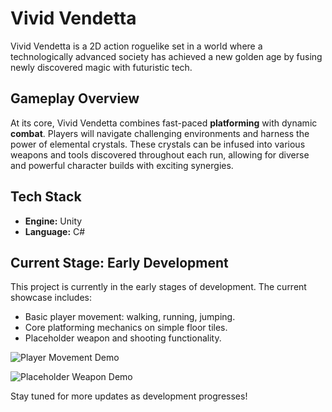 # Vivid Vendetta

Vivid Vendetta is a 2D action roguelike set in a world where a technologically advanced society has achieved a new golden age by fusing newly discovered magic with futuristic tech.

## Gameplay Overview

At its core, Vivid Vendetta combines fast-paced **platforming** with dynamic **combat**. Players will navigate challenging environments and harness the power of elemental crystals. These crystals can be infused into various weapons and tools discovered throughout each run, allowing for diverse and powerful character builds with exciting synergies.

## Tech Stack

* **Engine:** Unity
* **Language:** C#

## Current Stage: Early Development

This project is currently in the early stages of development. The current showcase includes:
* Basic player movement: walking, running, jumping.
* Core platforming mechanics on simple floor tiles.
* Placeholder weapon and shooting functionality.

![Player Movement Demo](DemoGifs/PlatformingDemo.gif)

![Placeholder Weapon Demo](DemoGifs/ShootingDemo.gif)


Stay tuned for more updates as development progresses!
